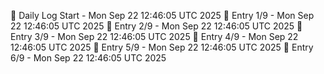 📅 Daily Log Start - Mon Sep 22 12:46:05 UTC 2025
📌 Entry 1/9 - Mon Sep 22 12:46:05 UTC 2025
📌 Entry 2/9 - Mon Sep 22 12:46:05 UTC 2025
📌 Entry 3/9 - Mon Sep 22 12:46:05 UTC 2025
📌 Entry 4/9 - Mon Sep 22 12:46:05 UTC 2025
📌 Entry 5/9 - Mon Sep 22 12:46:05 UTC 2025
📌 Entry 6/9 - Mon Sep 22 12:46:05 UTC 2025
